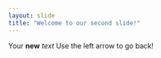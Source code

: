 ```yaml
---
layout: slide
title: "Welcome to our second slide!"
---
```

Your **new** *text*
Use the left arrow to go back!
